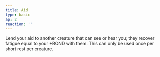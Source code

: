 ```yaml
---
title: Aid
type: basic
ap: 2
reaction: ''
---
```


Lend your aid to another creature that can see or hear you; they recover fatigue equal to your +BOND with them. This can only be used once per short rest per creature.

